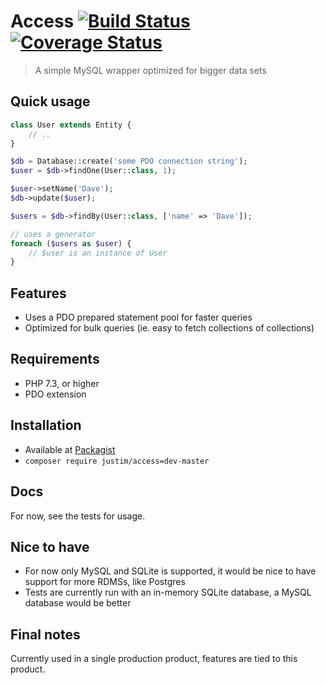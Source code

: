 # Access [![Build Status](https://travis-ci.org/justim/access.svg?branch=master)](http://travis-ci.org/justim/access) [![Coverage Status](https://coveralls.io/repos/github/justim/access/badge.svg?branch=master)](https://coveralls.io/github/justim/access?branch=master)

> A simple MySQL wrapper optimized for bigger data sets

## Quick usage

```php
class User extends Entity {
    // ..
}

$db = Database::create('some PDO connection string');
$user = $db->findOne(User::class, 1);

$user->setName('Dave');
$db->update($user);

$users = $db->findBy(User::class, ['name' => 'Dave']);

// uses a generator
foreach ($users as $user) {
    // $user is an instance of User
}
```

## Features

- Uses a PDO prepared statement pool for faster queries
- Optimized for bulk queries (ie. easy to fetch collections of collections)

## Requirements

- PHP 7.3, or higher
- PDO extension

## Installation

- Available at [Packagist](https://packagist.org/packages/justim/access)
- `composer require justim/access=dev-master`

## Docs

For now, see the tests for usage.

## Nice to have

- For now only MySQL and SQLite is supported, it would be nice to have support for more RDMSs, like Postgres
- Tests are currently run with an in-memory SQLite database, a MySQL database would be better

## Final notes

Currently used in a single production product, features are tied to this product.
